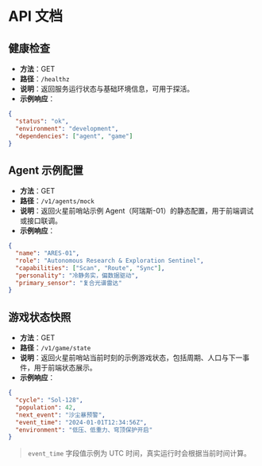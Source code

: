 # API 文档

## 健康检查
- **方法**：GET
- **路径**：`/healthz`
- **说明**：返回服务运行状态与基础环境信息，可用于探活。
- **示例响应**：

```json
{
  "status": "ok",
  "environment": "development",
  "dependencies": ["agent", "game"]
}
```

## Agent 示例配置
- **方法**：GET
- **路径**：`/v1/agents/mock`
- **说明**：返回火星前哨站示例 Agent（阿瑞斯-01）的静态配置，用于前端调试或接口联调。
- **示例响应**：

```json
{
  "name": "ARES-01",
  "role": "Autonomous Research & Exploration Sentinel",
  "capabilities": ["Scan", "Route", "Sync"],
  "personality": "冷静务实，偏数据驱动",
  "primary_sensor": "复合光谱雷达"
}
```

## 游戏状态快照
- **方法**：GET
- **路径**：`/v1/game/state`
- **说明**：返回火星前哨站当前时刻的示例游戏状态，包括周期、人口与下一事件，用于前端状态展示。
- **示例响应**：

```json
{
  "cycle": "Sol-128",
  "population": 42,
  "next_event": "沙尘暴预警",
  "event_time": "2024-01-01T12:34:56Z",
  "environment": "低压、低重力、穹顶保护开启"
}
```

> `event_time` 字段值示例为 UTC 时间，真实运行时会根据当前时间计算。
